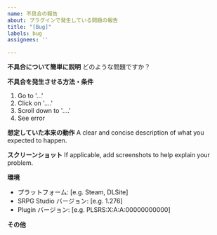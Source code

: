 ```yaml
---
name: 不具合の報告
about: プラグインで発生している問題の報告
title: "[Bug]"
labels: bug
assignees: ''

---
```


**不具合について簡単に説明**
どのような問題ですか？

**不具合を発生させる方法・条件**
1. Go to '...'
2. Click on '....'
3. Scroll down to '....'
4. See error

**想定していた本来の動作**
A clear and concise description of what you expected to happen.

**スクリーンショット**
If applicable, add screenshots to help explain your problem.

**環境**
 - プラットフォーム: [e.g. Steam, DLSite]
 - SRPG Studio バージョン: [e.g. 1.276]
 - Plugin バージョン: [e.g. PLSRS:X:A:A:00000000000]

**その他**

